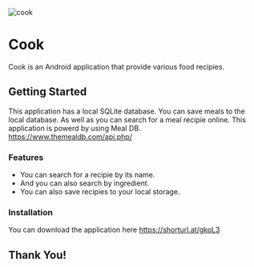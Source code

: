 ![cook](https://github.com/Isw200/Cook-App-Android/assets/107163657/f80a4fb3-0912-4f0c-80b4-5298fba163c0)
# Cook

Cook is an Android application that provide various food recipies.

## Getting Started

This application has a local SQLite database. You can save meals to the local database. As well as you can search for a meal recipie online. This application is powerd by using
Meal DB.
<a src="https://www.themealdb.com/api.php/">https://www.themealdb.com/api.php/<a>

### Features

* You can search for a recipie by its name.
* And you can also search by ingredient.
* You can also save recipies to your local storage.

### Installation

  You can download the application here <a src="https://shorturl.at/gkoL3">https://shorturl.at/gkoL3</a>

## Thank You!
